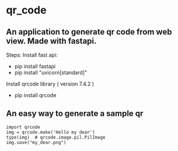 # qr_code

## An application to generate qr code from web view. Made with fastapi.

Steps:
Install fast api:
<ul>
  <li>pip install fastapi</li>
  <li>pip install "uvicorn[standard]"</li>
</ul>

Install qrcode library ( version 7.4.2 )
<ul>
  <li>pip install qrcode</li>
</ul>

## An easy way to generate a sample qr

```
import qrcode
img = qrcode.make('Hello my dear')
type(img)  # qrcode.image.pil.PilImage
img.save("my_dear.png")
```

